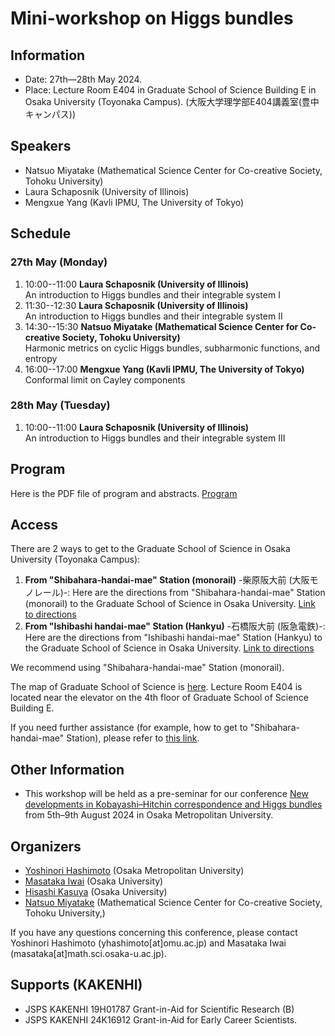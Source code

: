 # Mini-workshop on Higgs bundles

## Information
- Date: 27th—28th May 2024. 
- Place: Lecture Room E404 in Graduate School of Science Building E in Osaka University (Toyonaka Campus). (大阪大学理学部E404講義室(豊中キャンパス))


## Speakers
- Natsuo Miyatake (Mathematical Science Center for Co-creative Society, Tohoku University)
- Laura Schaposnik (University of Illinois)
- Mengxue Yang (Kavli IPMU, The University of Tokyo)

<!--
- Mengxue Yang (Kavli IPMU, The University of Tokyo)
- Philip Boalch (Institut de Mathématiques de Jussieu - Paris Rive Gauche)
-  Xuemiao Chen (University of Waterloo)
- Wu Di (Nanjing University of Science and Technology)
- Laura Fredrickson (University of Oregon)
- Tomas Gomez (Instituto de Ciencias Matematicas)
- Martin Guest (Waseda University)
- Qiongling Li (Chern Institute of Mathematics, Nankai University)
- Marina Logares (Complutense University of Madrid)
- Nicholas McCleerey (Purdue University)
- Takuro Mochizuki (Research Institute for Mathematical Sciences, Kyoto University)
- Florent Schaffhauser (Heidelberg University.)
- Daisuke Yamakawa (Tokyo University of Science)
- Xi Zhang (Nanjing University of Science and Technology)
-->


## Schedule

### 27th May (Monday)
1. 10:00--11:00 **Laura Schaposnik (University of Illinois)** <br>
An introduction to Higgs bundles and their integrable system I
2. 11:30--12:30 **Laura Schaposnik (University of Illinois)** <br>
An introduction to Higgs bundles and their integrable system II
3. 14:30--15:30 **Natsuo Miyatake (Mathematical Science Center for Co-creative Society, Tohoku University)** <br>
Harmonic metrics on cyclic Higgs bundles, subharmonic functions, and entropy
4. 16:00--17:00 **Mengxue Yang (Kavli IPMU, The University of Tokyo)** <br>
Conformal limit on Cayley components

### 28th May (Tuesday)
1. 10:00--11:00 **Laura Schaposnik (University of Illinois)** <br>
An introduction to Higgs bundles and their integrable system III

##  Program


Here is the PDF file of program and abstracts. [Program](https://masataka123.github.io/miniworkshop_Higgs/material/program.pdf)



## Access
There are 2 ways to get to the Graduate School of Science in Osaka University (Toyonaka Campus):

1. **From "Shibahara-handai-mae" Station (monorail)** -柴原阪大前 (大阪モノレール)-: 
Here are the directions from "Shibahara-handai-mae" Station (monorail) to the Graduate School of Science in Osaka University. [Link to directions](https://www.sci.osaka-u.ac.jp/en/wp-content/uploads/2022/02/Directions-from-Shibahara-handai-mae-Station-to-GSS-Osaka-U_Sep.2020.pdf)
2.  **From "Ishibashi handai-mae" Station  (Hankyu)** -石橋阪大前 (阪急電鉄)-: 
Here are the directions from "Ishibashi handai-mae" Station (Hankyu) to the Graduate School of Science in Osaka University. [Link to directions](https://www.sci.osaka-u.ac.jp/en/wp-content/uploads/2022/02/Directions-from-Hankyu-Ishibashi-handai-mae-Station-to-GSS-Osaka-U_Sep.2020.pdf)

We recommend using "Shibahara-handai-mae" Station (monorail). 

The map of Graduate School of Science is [here](https://www.sci.osaka-u.ac.jp/en/wp-content/uploads/2022/07/Buildings-of-Graduate-School-of-Science.pdf).
Lecture Room E404 is located near the elevator on the 4th floor of Graduate School of Science Building E.

 If you need further assistance (for example, how to get to "Shibahara-handai-mae" Station), please refer to [this link](http://www.math.sci.osaka-u.ac.jp/eng/access.html).



## Other Information
 - This workshop will be held as a pre-seminar for our conference [New developments in Kobayashi–Hitchin correspondence and Higgs bundles](https://masataka123.github.io/Kobayashi_Hitchin/) from 5th–9th August 2024 in Osaka Metropolitan University. 
 
## Organizers
- [Yoshinori Hashimoto](https://sites.google.com/view/yhashimoto/home) (Osaka Metropolitan University)
- [Masataka Iwai](https://masataka123.github.io/blog3_e/) (Osaka University)
- [Hisashi Kasuya](https://sites.google.com/site/hisashikasuyamath/home) (Osaka University)
- [Natsuo Miyatake](https://sites.google.com/view/natsuomiyatake/home?authuser=2) (Mathematical Science Center for Co-creative Society, Tohoku University,)

If you have any questions concerning this conference, please contact Yoshinori Hashimoto (yhashimoto[at]omu.ac.jp) and Masataka Iwai (masataka[at]math.sci.osaka-u.ac.jp).

## Supports (KAKENHI)
- JSPS KAKENHI 19H01787 Grant-in-Aid for Scientific Research (B) 
- JSPS KAKENHI 24K16912 Grant-in-Aid for Early Career Scientists. 

<!--
## Supports 1 (OCAMI)
This conference is supported by "Osaka Central Advanced Mathematical Institute (MEXT Promotion of Distinctive Joint Research Center Program JPMXP0723833165), Osaka Metropolitan University".

## Supports 2 (KAKENHI)
- JSPS KAKENHI 19H01787 Grant-in-Aid for Scientific Research (B) 
- JSPS KAKENHI 20K03592 Grant-in-Aid for Scientific Research (C) 
- JSPS KAKENHI 22K13907 Grant-in-Aid for Early Career Scientists. 
- JSPS KAKENHI 23K03120 Grant-in-Aid for Scientific Research (C) 
- JSPS KAKENHI 24K16912 Grant-in-Aid for Early Career Scientists. 

It takes 5 minites on foot from Sugimoto-cho Station to the conference room.
The map of Faculty of Science is [here](https://masataka123.github.io/Kobayashi_Hitchin/material/sugimoto.png)
In this map, "12E" denotes Faculty of Science, Bldg. E. 

## Other informations
There is a hotel around Tennoji (天王寺) or Nishinari (西成) where you can stay for around 3,000 yen.  
However, it is not a  good hotel, so we do not recommend you book it. 
 -->

